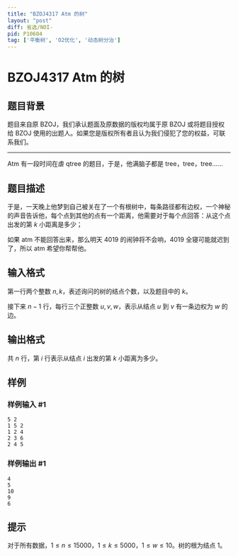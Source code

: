 ```yaml
---
title: "BZOJ4317 Atm 的树"
layout: "post"
diff: 省选/NOI-
pid: P10604
tag: ['平衡树', 'O2优化', '动态树分治']
---
```

# BZOJ4317 Atm 的树
## 题目背景

题目来自原 BZOJ，我们承认题面及原数据的版权均属于原 BZOJ 或将题目授权给 BZOJ 使用的出题人。如果您是版权所有者且认为我们侵犯了您的权益，可联系我们。

---

Atm 有一段时间在虐 qtree 的题目，于是，他满脑子都是 tree，tree，tree……
## 题目描述

于是，一天晚上他梦到自己被关在了一个有根树中，每条路径都有边权，一个神秘的声音告诉他，每个点到其他的点有一个距离，他需要对于每个点回答：从这个点出发的第 $k$ 小距离是多少；

如果 atm 不能回答出来，那么明天 4019 的闹钟将不会响，4019 全寝可能就迟到了，所以 atm 希望你帮帮他。
## 输入格式

第一行两个整数 $n,k$，表述询问的树的结点个数，以及题目中的 $k$。

接下来 $n-1$ 行，每行三个正整数 $u,v,w$，表示从结点 $u$ 到 $v$ 有一条边权为 $w$ 的边。
## 输出格式

共 $n$ 行，第 $i$ 行表示从结点 $i$ 出发的第 $k$ 小距离为多少。
## 样例

### 样例输入 #1
```
5 2
1 5 2
1 2 4
2 3 6
2 4 5
```
### 样例输出 #1
```
4
5
10
9
6
```
## 提示

对于所有数据，$1\leq n\leq 15000$，$1\leq k\leq 5000$，$1\leq w\leq 10$。树的根为结点 $1$。
